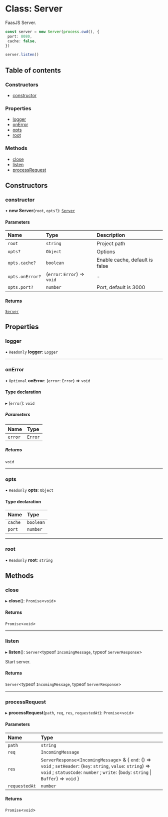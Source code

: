 # Class: Server

FaasJS Server.

```ts
const server = new Server(process.cwd(), {
 port: 8080,
 cache: false,
})

server.listen()
```

## Table of contents

### Constructors

- [constructor](Server.md#constructor)

### Properties

- [logger](Server.md#logger)
- [onError](Server.md#onerror)
- [opts](Server.md#opts)
- [root](Server.md#root)

### Methods

- [close](Server.md#close)
- [listen](Server.md#listen)
- [processRequest](Server.md#processrequest)

## Constructors

### constructor

• **new Server**(`root`, `opts?`): [`Server`](Server.md)

#### Parameters

| Name | Type | Description |
| :------ | :------ | :------ |
| `root` | `string` | Project path |
| `opts?` | `Object` | Options |
| `opts.cache?` | `boolean` | Enable cache, default is false |
| `opts.onError?` | (`error`: `Error`) => `void` | - |
| `opts.port?` | `number` | Port, default is 3000 |

#### Returns

[`Server`](Server.md)

## Properties

### logger

• `Readonly` **logger**: `Logger`

___

### onError

• `Optional` **onError**: (`error`: `Error`) => `void`

#### Type declaration

▸ (`error`): `void`

##### Parameters

| Name | Type |
| :------ | :------ |
| `error` | `Error` |

##### Returns

`void`

___

### opts

• `Readonly` **opts**: `Object`

#### Type declaration

| Name | Type |
| :------ | :------ |
| `cache` | `boolean` |
| `port` | `number` |

___

### root

• `Readonly` **root**: `string`

## Methods

### close

▸ **close**(): `Promise`\<`void`\>

#### Returns

`Promise`\<`void`\>

___

### listen

▸ **listen**(): `Server`\<typeof `IncomingMessage`, typeof `ServerResponse`\>

Start server.

#### Returns

`Server`\<typeof `IncomingMessage`, typeof `ServerResponse`\>

___

### processRequest

▸ **processRequest**(`path`, `req`, `res`, `requestedAt`): `Promise`\<`void`\>

#### Parameters

| Name | Type |
| :------ | :------ |
| `path` | `string` |
| `req` | `IncomingMessage` |
| `res` | `ServerResponse`\<`IncomingMessage`\> & \{ `end`: () => `void` ; `setHeader`: (`key`: `string`, `value`: `string`) => `void` ; `statusCode`: `number` ; `write`: (`body`: `string` \| `Buffer`) => `void`  } |
| `requestedAt` | `number` |

#### Returns

`Promise`\<`void`\>
